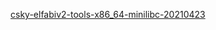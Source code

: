 [csky-elfabiv2-tools-x86_64-minilibc-20210423](https://occ.t-head.cn/community/download?id=3885366095506644992)
